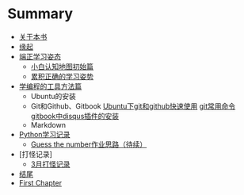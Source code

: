 # Summary

* [关于本书](README.md)
* [缘起](source/begin.md)
* [端正学习姿态](source/part1/)
   * [小白认知地图初始篇](source/part1/1overviewlearning.md)
   * [累积正确的学习姿势](source/part1/2goodgestureforlearning.md)
* [学编程的工具方法篇](/source/part2/)
   * Ubuntu的安装
   * Git和Github、Gitbook
       [Ubuntu下git和github快速使用](source/part2/1Ubuntu下git和github快速入门.md)
       [git常用命令](source/part2/git的使用.md)
       [gitbook中disqus插件的安装](source/part2/installdisqus.md)
   * Markdown   
* [Python学习记录](source/part3/introduction)
   * [Guess the number作业思路（待续）](source/part3/1.md)
* [打怪记录]
   * [3月打怪记录](temp/每日打怪记录.md)
* [结尾](/source/end.md)
* [First Chapter](chapter1.md)

